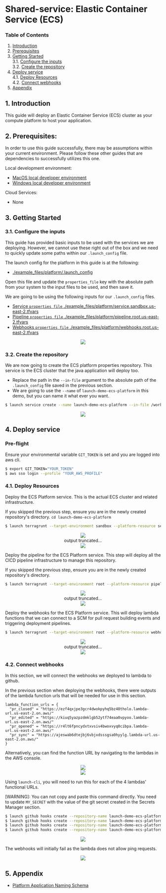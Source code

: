 # Shared-service: Elastic Container Service (ECS)
### **Table of Contents**
1. [Introduction](#1-introduction)
2. [Prerequisites](#2-Prerequisites)
3. [Getting Started](#3)  
  3.1. [Configure the inputs](#31-configure-the-inputs)  
  3.2. [Create the repository](#32-create-the-repository)  
4. [Deploy service](#4-deploy-service)  
  4.1. [Deploy Resources](#41-deploy-resources)  
  4.2. [Connect webhooks](#42-connect-webhooks)  
5. [Appendix](#5-appendix)

## 1. **Introduction**
This guide will deploy an Elastic Container Service (ECS) cluster as your compute platform to host your application.

## 2. **Prerequisites:**

In order to use this guide successfully, there may be assumptions within your current environment. Please follow these other guides that are dependencies to successfully utilizes this one. 

Local development environment:
  - [MacOS local developer environment](./../../../../../development-environments/local/mac/README.md)
  - [Windows local developer environment](./../../../../../development-environments/local/java/windows/README.md)
  
Cloud Services:
- None

## 3. **Getting Started**

### 3.1. Configure the inputs
This guide has provided basic inputs to be used with the services we are deploying. However, we cannot use these right out of the box and we need to quickly update some paths within our `.launch_config` file.

The launch config for the platform in this guide is at the following:
- [./example_files/platform/.launch_config](./example_files/platform/.launch_config)

Open this file and update the `properties_file` key with the absolute path from your system to the input files to be used, and then save it.

We are going to be using the following inputs for our `.launch_config` files. 
- [Service `properties file` ./example_files/platform/service.sandbox.us-east-2.tfvars](./example_files/platform/service.sandbox.us-east-2.tfvars)
- [Pipeline `properties file` ./example_files/platform/pipeline.root.us-east-2.tfvars](./example_files/platform/pipeline.root.us-east-2.tfvars)
- [Webhooks `properties file` ./example_files/platform/webhooks.root.us-east-2.tfvars](./example_files/platform/webhooks.root.us-east-2.tfvars)

<p align="center">
  <img src="./pictures/launch_config-paths-platform.png" /> 
</p>

### 3.2. Create the repository
We are now going to create the ECS platform properties repository. This service is the ECS cluster that the java application will deploy too.

- Replace the path in the `--in-file` argument to the absolute path of the `.launch_config` file saved in the previous section. 
- We are going to use the `--name` of `launch-demo-ecs-platform` in this demo, but you can name it what ever you want.

```sh
$ launch service create --name launch-demo-ecs-platform --in-file /workspaces/workplace/common-platform-documentation/platform/common-automation-framework/usage-guides/new-service/java/aws/example_files/platform/.launch_config
```

<p align="center">
  <img src="./pictures/launch-service-create-platform-output.png" /> 
</p>

## 4. **Deploy service**

### Pre-flight
Ensure your environmental variable `GIT_TOKEN` is set and you are logged into aws cli.

```sh
$ export GIT_TOKEN="YOUR_TOKEN"
$ aws sso login --profile "YOUR_AWS_PROFILE"
```

### 4.1. Deploy Resources
Deploy the ECS Platform service. This is the actual ECS cluster and related infrastructure. 

If you skipped the previous step, ensure you are in the newly created repository's directory. `cd launch-demo-ecs-platform`

```sh
$ launch terragrunt --target-environment sandbox --platform-resource service --apply --generation
```

<p align="center">
  <img src="./pictures/launch-terragrunt-service-apply-platform-output-01.png" /><br>
  output truncated... <br>
  <img src="./pictures/launch-terragrunt-service-apply-platform-output-02.png" />
</p>

Deploy the pipeline for the ECS Platform service. This step will deploy all the CICD pipeline infrastructure to manage this repository. 

If you skipped the previous step, ensure you are in the newly created repository's directory.

```sh
$ launch terragrunt --target-environment root --platform-resource pipeline --apply --generation
```

<p align="center">
  <img src="./pictures/launch-terragrunt-pipeline-apply-platform-output-01.png" /><br>
  output truncated... <br>
  <img src="./pictures/launch-terragrunt-pipeline-apply-platform-output-02.png" />
</p>

Deploy the webhooks for the ECS Platform service. This will deploy lambda functions that we can connect to a SCM for pull request building events and triggering deployment pipelines. 

```sh
$ launch terragrunt --target-environment root --platform-resource webhook --apply --generation
```

<p align="center">
  <img src="./pictures/launch-terragrunt-webhook-apply-platform-output-01.png" /><br>
  output truncated... <br>
  <img src="./pictures/launch-terragrunt-webhook-apply-platform-output-02.png" />
</p>

### 4.2. Connect webhooks
In this section, we will connect the webhooks we deployed to lambda to github. 

In the previous section when deploying the webhooks, there were outputs of the lambda function urls that will be needed for use in this section. 

```
lambda_function_urls = {
  "pr_closed" = "https://ezf4qxjpe3gcr4dwokpyhq5bz40tholo.lambda-url.us-east-2.on.aws/"
  "pr_edited" = "https://kiuq5yazpzdmklgb52ytf74eaa0vpyoo.lambda-url.us-east-2.on.aws/"
  "pr_opened" = "https://r4lt6fpncydxtxvsiv4bwoxvyq0cibpa.lambda-url.us-east-2.on.aws/"
  "pr_sync" = "https://ajeswab6dtejbj6vbjxdsssgsa0hyylg.lambda-url.us-east-2.on.aws/"
}
```

Alternatively, you can find the function URL by navigating to the lambdas in the AWS console.

<p align="center">
  <img src="./pictures/lambdas.png" /><br>
  <img src="./pictures/lambda-describe.png" />
</p>

Using `launch-cli`, you will need to run this for each of the 4 lambdas' functional URLs.

[WARNING]: You can not copy and paste this command directly. You need to update `MY_SECRET` with the value of the git secret created in the Secrets Manager section.


```sh
$ launch github hooks create --repository-name launch-demo-ecs-platform --events '["pull_request"]'  --secret MY_SECRET --url FUNCTION_URL
$ launch github hooks create --repository-name launch-demo-ecs-platform --events '["pull_request"]'  --secret MY_SECRET --url FUNCTION_URL
$ launch github hooks create --repository-name launch-demo-ecs-platform --events '["pull_request"]'  --secret MY_SECRET --url FUNCTION_URL
$ launch github hooks create --repository-name launch-demo-ecs-platform --events '["pull_request"]'  --secret MY_SECRET --url FUNCTION_URL
```

<p align="center">
  <img src="./pictures/launch-github-hooks-create-platform.png" />
</p>

The webhooks will initially fail as the lambda does not allow ping requests.

<p align="center">
  <img src="./pictures/github-settings-webhook-complete-platform.png" />
</p>

## 5. Appendix 
- [Platform Application Naming Schema](./../../../../../standards/common-development/git/repository/naming-schemes/platform-sample-applications.md)